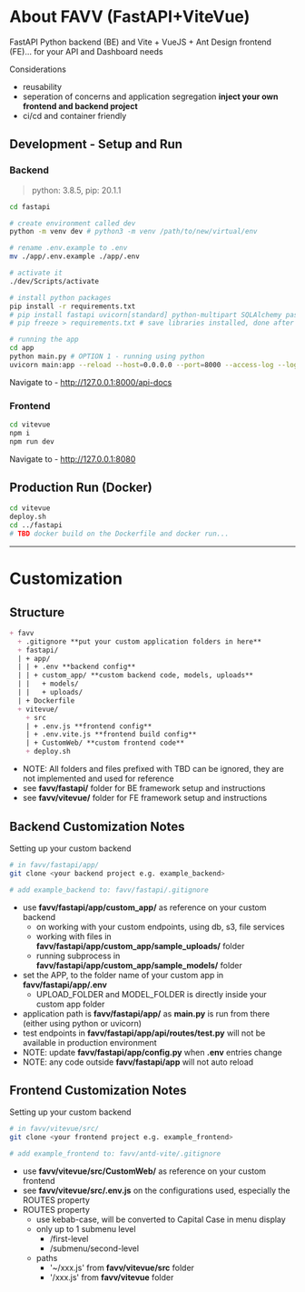 # About FAVV (FastAPI+ViteVue)

FastAPI Python backend (BE) and Vite + VueJS + Ant Design frontend (FE)... for your API and Dashboard needs

Considerations
- reusability
- seperation of concerns and application segregation **inject your own frontend and backend project**
- ci/cd and container friendly

## Development - Setup and Run

### Backend

> python: 3.8.5, pip: 20.1.1

```bash
cd fastapi

# create environment called dev
python -m venv dev # python3 -m venv /path/to/new/virtual/env

# rename .env.example to .env
mv ./app/.env.example ./app/.env

# activate it
./dev/Scripts/activate

# install python packages
pip install -r requirements.txt
# pip install fastapi uvicorn[standard] python-multipart SQLAlchemy passlib[bcrypt] python-jose[cryptography] boto3 ? asyncpg ? mongo
# pip freeze > requirements.txt # save libraries installed, done after each pip install

# running the app
cd app
python main.py # OPTION 1 - running using python
uvicorn main:app --reload --host=0.0.0.0 --port=8000 --access-log --log-level=debug --header server:none # OPTION 2 - running uvicorn
```

Navigate to - http://127.0.0.1:8000/api-docs

### Frontend

```bash
cd vitevue
npm i
npm run dev
```

Navigate to - http://127.0.0.1:8080

## Production Run (Docker)

```bash
cd vitevue
deploy.sh
cd ../fastapi
# TBD docker build on the Dockerfile and docker run...
```

---

# Customization

## Structure

```md
+ favv
  + .gitignore **put your custom application folders in here**
  + fastapi/
  | + app/
  | | + .env **backend config**
  | | + custom_app/ **custom backend code, models, uploads**
  | |   + models/ 
  | |   + uploads/
  | + Dockerfile
  + vitevue/
    + src
    | + .env.js **frontend config**
    | + .env.vite.js **frontend build config**
    | + CustomWeb/ **custom frontend code**
    + deploy.sh
```

- NOTE: All folders and files prefixed with TBD can be ignored, they are not implemented and used for reference
- see **favv/fastapi/** folder for BE framework setup and instructions
- see **favv/vitevue/** folder for FE framework setup and instructions

## Backend Customization Notes

Setting up your custom backend

```bash
# in favv/fastapi/app/
git clone <your backend project e.g. example_backend>

# add example_backend to: favv/fastapi/.gitignore
```

- use **favv/fastapi/app/custom_app/** as reference on your custom backend
  - on working with your custom endpoints, using db, s3, file services
  - working with files in **favv/fastapi/app/custom_app/sample_uploads/** folder
  - running subprocess in **favv/fastapi/app/custom_app/sample_models/** folder
- set the APP, to the folder name of your custom app in **favv/fastapi/app/.env**
  - UPLOAD_FOLDER and MODEL_FOLDER is directly inside your custom app folder
- application path is **favv/fastapi/app/** as **main.py** is run from there (either using python or uvicorn)
- test endpoints in **favv/fastapi/app/api/routes/test.py** will not be available in production environment
- NOTE: update **favv/fastapi/app/config.py** when **.env** entries change
- NOTE: any code outside **favv/fastapi/app** will not auto reload

## Frontend Customization Notes
Setting up your custom backend

```bash
# in favv/vitevue/src/
git clone <your frontend project e.g. example_frontend>

# add example_frontend to: favv/antd-vite/.gitignore
```

- use **favv/vitevue/src/CustomWeb/** as reference on your custom frontend
- see **favv/vitevue/src/.env.js** on the configurations used, especially the ROUTES property
- ROUTES property
  - use kebab-case, will be converted to Capital Case in menu display
  - only up to 1 submenu level
    - /first-level
    - /submenu/second-level
  - paths
    - '~/xxx.js' from **favv/vitevue/src** folder
    - '/xxx.js' from **favv/vitevue** folder
